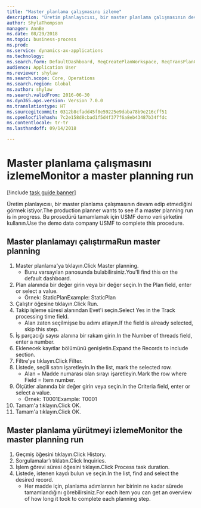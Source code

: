 ```yaml
--- 
title: "Master planlama çalışmasını izleme"
description: "Üretim planlayıcısı, bir master planlama çalışmasının devam edip etmediğini görmek istiyor."
author: ShylaThompson
manager: AnnBe
ms.date: 08/29/2018
ms.topic: business-process
ms.prod: 
ms.service: dynamics-ax-applications
ms.technology: 
ms.search.form: DefaultDashboard, ReqCreatePlanWorkspace, ReqTransPlanCard, SysQueryForm, InventItemIdLookupSimple, ReqLog, ReqProcessTaskTrace
audience: Application User
ms.reviewer: shylaw
ms.search.scope: Core, Operations
ms.search.region: Global
ms.author: shylaw
ms.search.validFrom: 2016-06-30
ms.dyn365.ops.version: Version 7.0.0
ms.translationtype: HT
ms.sourcegitcommit: 0312b8cfadd45f8e59225e9daba78b9e216cff51
ms.openlocfilehash: 7c2e158d8cbad1f5d4f377f6a8eb43487b34ffdc
ms.contentlocale: tr-tr
ms.lasthandoff: 09/14/2018

---
```

# <a name="monitor-a-master-planning-run"></a><span data-ttu-id="2d1ee-103">Master planlama çalışmasını izleme</span><span class="sxs-lookup"><span data-stu-id="2d1ee-103">Monitor a master planning run</span></span>

[!include [task guide banner](../../includes/task-guide-banner.md)]

<span data-ttu-id="2d1ee-104">Üretim planlayıcısı, bir master planlama çalışmasının devam edip etmediğini görmek istiyor.</span><span class="sxs-lookup"><span data-stu-id="2d1ee-104">The production planner wants to see if a master planning run is in progress.</span></span> <span data-ttu-id="2d1ee-105">Bu prosedürü tamamlamak için USMF demo veri şirketini kullanın.</span><span class="sxs-lookup"><span data-stu-id="2d1ee-105">Use the demo data company USMF to complete this procedure.</span></span>


## <a name="run-master-planning"></a><span data-ttu-id="2d1ee-106">Master planlamayı çalıştırma</span><span class="sxs-lookup"><span data-stu-id="2d1ee-106">Run master planning</span></span>
1. <span data-ttu-id="2d1ee-107">Master planlama'ya tıklayın.</span><span class="sxs-lookup"><span data-stu-id="2d1ee-107">Click Master planning.</span></span>
    * <span data-ttu-id="2d1ee-108">Bunu varsayılan panosunda bulabilirsiniz.</span><span class="sxs-lookup"><span data-stu-id="2d1ee-108">You'll find this on the default dashboard.</span></span>  
2. <span data-ttu-id="2d1ee-109">Plan alanında bir değer girin veya bir değer seçin.</span><span class="sxs-lookup"><span data-stu-id="2d1ee-109">In the Plan field, enter or select a value.</span></span>
    * <span data-ttu-id="2d1ee-110">Örnek: StaticPlan</span><span class="sxs-lookup"><span data-stu-id="2d1ee-110">Example: StaticPlan</span></span>  
3. <span data-ttu-id="2d1ee-111">Çalıştır öğesine tıklayın.</span><span class="sxs-lookup"><span data-stu-id="2d1ee-111">Click Run.</span></span>
4. <span data-ttu-id="2d1ee-112">Takip işleme süresi alanından Evet'i seçin.</span><span class="sxs-lookup"><span data-stu-id="2d1ee-112">Select Yes in the Track processing time field.</span></span>
    * <span data-ttu-id="2d1ee-113">Alan zaten seçilmişse bu adımı atlayın.</span><span class="sxs-lookup"><span data-stu-id="2d1ee-113">If the field is already selected, skip this step.</span></span>  
5. <span data-ttu-id="2d1ee-114">İş parçacığı sayısı alanına bir rakam girin.</span><span class="sxs-lookup"><span data-stu-id="2d1ee-114">In the Number of threads field, enter a number.</span></span>
6. <span data-ttu-id="2d1ee-115">Eklenecek kayıtlar bölümünü genişletin.</span><span class="sxs-lookup"><span data-stu-id="2d1ee-115">Expand the Records to include section.</span></span>
7. <span data-ttu-id="2d1ee-116">Filtre'ye tıklayın.</span><span class="sxs-lookup"><span data-stu-id="2d1ee-116">Click Filter.</span></span>
8. <span data-ttu-id="2d1ee-117">Listede, seçili satırı işaretleyin.</span><span class="sxs-lookup"><span data-stu-id="2d1ee-117">In the list, mark the selected row.</span></span>
    * <span data-ttu-id="2d1ee-118">Alan = Madde numarası olan sırayı işaretleyin.</span><span class="sxs-lookup"><span data-stu-id="2d1ee-118">Mark the row where Field = Item number.</span></span>  
9. <span data-ttu-id="2d1ee-119">Ölçütler alanında bir değer girin veya seçin.</span><span class="sxs-lookup"><span data-stu-id="2d1ee-119">In the Criteria field, enter or select a value.</span></span>
    * <span data-ttu-id="2d1ee-120">Örnek: T0001</span><span class="sxs-lookup"><span data-stu-id="2d1ee-120">Example: T0001</span></span>  
10. <span data-ttu-id="2d1ee-121">Tamam'a tıklayın.</span><span class="sxs-lookup"><span data-stu-id="2d1ee-121">Click OK.</span></span>
11. <span data-ttu-id="2d1ee-122">Tamam'a tıklayın.</span><span class="sxs-lookup"><span data-stu-id="2d1ee-122">Click OK.</span></span>

## <a name="monitor-the-master-planning-run"></a><span data-ttu-id="2d1ee-123">Master planlama yürütmeyi izleme</span><span class="sxs-lookup"><span data-stu-id="2d1ee-123">Monitor the master planning run</span></span>
1. <span data-ttu-id="2d1ee-124">Geçmiş öğesini tıklayın.</span><span class="sxs-lookup"><span data-stu-id="2d1ee-124">Click History.</span></span>
2. <span data-ttu-id="2d1ee-125">Sorgulamalar’ı tıklatın.</span><span class="sxs-lookup"><span data-stu-id="2d1ee-125">Click Inquiries.</span></span>
3. <span data-ttu-id="2d1ee-126">İşlem görevi süresi öğesini tıklayın.</span><span class="sxs-lookup"><span data-stu-id="2d1ee-126">Click Process task duration.</span></span>
4. <span data-ttu-id="2d1ee-127">Listede, istenen kaydı bulun ve seçin.</span><span class="sxs-lookup"><span data-stu-id="2d1ee-127">In the list, find and select the desired record.</span></span>
    * <span data-ttu-id="2d1ee-128">Her madde için, planlama adımlarının her birinin ne kadar sürede tamamlandığını görebilirsiniz.</span><span class="sxs-lookup"><span data-stu-id="2d1ee-128">For each item you can get an overview of how long it took to complete each planning step.</span></span>  


